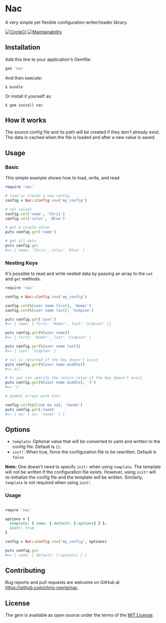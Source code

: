 # Nac

A very simple yet flexible configuration writer/reader library. 

[![CircleCI](https://circleci.com/gh/chris-roerig/nac/tree/master.svg?style=svg)](https://circleci.com/gh/chris-roerig/nac/tree/master)
[![Maintainability](https://api.codeclimate.com/v1/badges/ff7b794633ad66c7d6db/maintainability)](https://codeclimate.com/github/chris-roerig/nac/maintainability)

## Installation

Add this line to your application's Gemfile:

```ruby
gem 'nac'
```

And then execute:

    $ bundle

Or install it yourself as:

    $ gem install nac

## How it works

The source config file and its path will be created if they don't 
already exist. The data is cached when the file is loaded and after a 
new value is saved.

## Usage

### Basic

This simple example shows how to load, write, and read. 

```ruby
require 'nac'

# load or create a new config
config = Nac::Config.new('my_config')

# set values
config.set('name', 'Chris')
config.set('color', 'Blue')

# get a single value
puts config.get('name')

# get all data
puts config.get
#=> { name: 'Chris', color: 'Blue' }
```

### Nesting Keys

It's possible to read and write nested data by passing an array to the `set` and `get`  methods.

```ruby
require 'nac'

config = Nac::Config.new('my_config')

config.set(%[user name first], 'Homer')
config.set(%[user name last], 'Simpson')

puts config.get('user')
#=> { name: { first: 'Homer', last: 'Simpson' }}

puts config.get(%[user name])
#=> { first: 'Homer', last: 'Simpson' }

puts config.get(%[user name last])
#=> { last: 'Simpson' }

# nil is returned if the key doesn't exist
puts config.get(%[user name middle])
#=> nil

# Or you can specify the return value if the key doesn't exist
puts config.get(%[user name middle], 'J')
#=> 'J'

# Symbol arrays work too!

config.set(%i{look ma no}, 'hands')
puts config.get(:look)
#=> { ma: { no: 'hands' } }
```

## Options

* `template`: Optional value that will be converted to yaml and written to the config file. Default is `{}`.
* `init!`: When true, force the configuration file to be rewritten. Default is `false`.

**Note:** One doesn't need to specify `init!` when using `template`. 
The template will not be written if the configuration file exists.
However, using `init!` will re-initialize the config file and the 
template *will* be written. Similarly, `template` is not required when 
using `init!`.

### Usage

```ruby

requre 'nac'

options = {
  template: { some: { default: [:options] } },
  init!: true
}

config = Nac::Config.new('my_config', options)

puts config.get
#=> { some: { default: [:options] } }

```


## Contributing

Bug reports and pull requests are welcome on GitHub at https://github.com/chris-roerig/nac.

## License

The gem is available as open source under the terms of the [MIT License](https://opensource.org/licenses/MIT).
